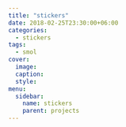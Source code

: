 ```yaml
---
title: "stickers"
date: 2018-02-25T23:30:00+06:00
categories:
  - stickers
tags:
  - smol
cover:
  image:
  caption:
  style:
menu:
  sidebar:
    name: stickers
    parent: projects
---
```

